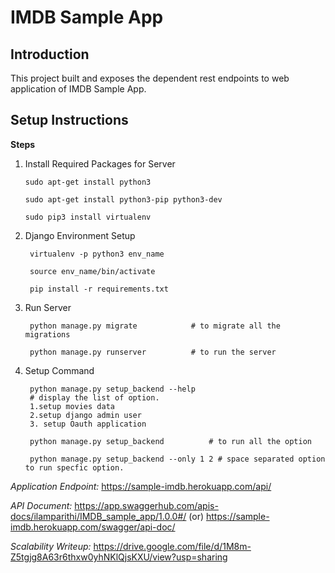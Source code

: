 # IMDB Sample App

## Introduction

This project built and exposes the dependent rest endpoints to web application of IMDB Sample App.

## Setup Instructions
__Steps__

1.  Install Required Packages for Server  
   
        sudo apt-get install python3  
        
        sudo apt-get install python3-pip python3-dev
        
        sudo pip3 install virtualenv
    

2. Django Environment Setup
    
        virtualenv -p python3 env_name 
        
        source env_name/bin/activate
        
        pip install -r requirements.txt

3. Run Server
    
        python manage.py migrate            # to migrate all the migrations
                
        python manage.py runserver          # to run the server
     
4. Setup Command

        python manage.py setup_backend --help   
        # display the list of option.
        1.setup movies data 
        2.setup django admin user
        3. setup Oauth application
                
        python manage.py setup_backend          # to run all the option
        
        python manage.py setup_backend --only 1 2 # space separated option to run specfic option.
        

*Application Endpoint:* https://sample-imdb.herokuapp.com/api/

*API Document:* https://app.swaggerhub.com/apis-docs/ilamparithi/IMDB_sample_app/1.0.0#/
(or)
https://sample-imdb.herokuapp.com/swagger/api-doc/

*Scalability Writeup:* https://drive.google.com/file/d/1M8m-Z5tgjg8A63r6thxw0yhNKlQjsKXU/view?usp=sharing
